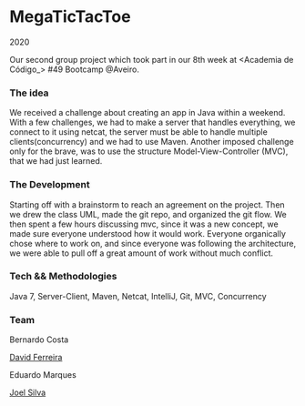 # MegaTicTacToe

2020

Our second group project which took part in our 8th week at <Academia de Código_> #49 Bootcamp @Aveiro. 

### The idea

We received a challenge about creating an app in Java within a weekend. With a few challenges, we had to make a server that handles everything, we connect to it using netcat, the server must be able to handle multiple clients(concurrency) and we had to use Maven.
Another imposed challenge only for the brave, was to use the structure Model-View-Controller (MVC), that we had just learned.

### The Development

Starting off with a brainstorm to reach an agreement on the project. Then we drew the class UML, made the git repo, and organized the git flow. We then spent a few hours discussing mvc, since it was a new concept, we made sure everyone understood how it would work. 
Everyone organically chose where to work on, and since everyone was following the architecture, we were able to pull off a great amount of work without much conflict.   

### Tech && Methodologies

Java 7, Server-Client, Maven, Netcat, IntelliJ, Git, MVC, Concurrency

### Team

Bernardo Costa

[David Ferreira](https://github.com/thepikachu13)

Eduardo Marques

[Joel Silva](https://github.com/joel-nevar)